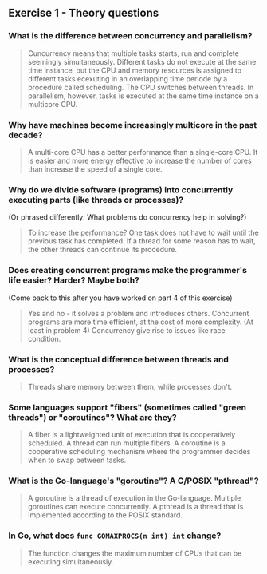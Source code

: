 Exercise 1 - Theory questions
-----------------------------
 
 ### What is the difference between concurrency and parallelism?
 > Cuncurrency means that multiple tasks starts, run and complete seemingly simultaneously. Different tasks do not execute at the same time instance, but the CPU and memory resources is assigned to different tasks ecexuting in an overlapping time periode by a procedure called scheduling. The CPU switches between threads. In parallelism, however, tasks is executed at the same time instance on a multicore CPU.
 
 ### Why have machines become increasingly multicore in the past decade?
 > A multi-core CPU has a better performance than a single-core CPU. It is easier and more energy effective to increase the number of cores than increase the speed of a single core.
 
 ### Why do we divide software (programs) into concurrently executing parts (like threads or processes)?
 (Or phrased differently: What problems do concurrency help in solving?)
 > To increase the performance? One task does not have to wait until the previous task has completed. If a thread for some reason has to wait, the other threads can continue its procedure.
 
 ### Does creating concurrent programs make the programmer's life easier? Harder? Maybe both?
 (Come back to this after you have worked on part 4 of this exercise)
 > Yes and no - it solves a problem and introduces others. Concurrent programs are more time efficient, at the cost of more complexity. (At least in problem 4) Concurrency give rise to issues like race condition. 
 
 ### What is the conceptual difference between threads and processes?
 > Threads share memory between them, while processes don't.
 
 ### Some languages support "fibers" (sometimes called "green threads") or "coroutines"? What are they?
 > A fiber is a lightweighted unit of execution that is cooperatively scheduled. A thread can run multiple fibers. A coroutine is a cooperative scheduling mechanism where the programmer decides when to swap between tasks.
 
 ### What is the Go-language's "goroutine"? A C/POSIX "pthread"?
 > A goroutine is a thread of execution in the Go-language. Multiple goroutines can execute concurrently. 
A pthread is a thread that is implemented according to the POSIX standard.
 
 ### In Go, what does `func GOMAXPROCS(n int) int` change? 
 > The function changes the maximum number of CPUs that can be executing simultaneously.



 
 
 
 

